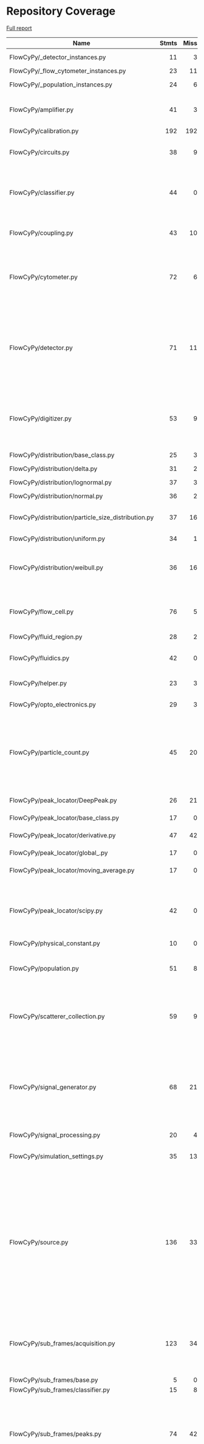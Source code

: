# Repository Coverage

[Full report](https://htmlpreview.github.io/?https://github.com/MartinPdeS/FlowCyPy/blob/python-coverage-comment-action-data/htmlcov/index.html)

| Name                                                  |    Stmts |     Miss |   Branch |   BrPart |   Cover |   Missing |
|------------------------------------------------------ | -------: | -------: | -------: | -------: | ------: | --------: |
| FlowCyPy/\_detector\_instances.py                     |       11 |        3 |        0 |        0 |     73% |15, 34, 54 |
| FlowCyPy/\_flow\_cytometer\_instances.py              |       23 |       11 |        0 |        0 |     52% |     26-83 |
| FlowCyPy/\_population\_instances.py                   |       24 |        6 |        2 |        0 |     77% |9, 19, 58-67 |
| FlowCyPy/amplifier.py                                 |       41 |        3 |        8 |        4 |     86% |67, 73, 124, 134->exit |
| FlowCyPy/calibration.py                               |      192 |      192 |       30 |        0 |      0% |     1-397 |
| FlowCyPy/circuits.py                                  |       38 |        9 |        0 |        0 |     76% |101-105, 116-121 |
| FlowCyPy/classifier.py                                |       44 |        0 |        8 |        4 |     92% |32->35, 74->78, 121->125, 172->176 |
| FlowCyPy/coupling.py                                  |       43 |       10 |       10 |        2 |     74% |50, 137, 154-176 |
| FlowCyPy/cytometer.py                                 |       72 |        6 |       16 |        4 |     89% |22, 159, 179->187, 223-229, 257 |
| FlowCyPy/detector.py                                  |       71 |       11 |       12 |        6 |     80% |85, 107, 129, 149, 157, 178->182, 267-275, 295-300 |
| FlowCyPy/digitizer.py                                 |       53 |        9 |       12 |        5 |     75% |93-94, 117, 130-133, 142-149, 165 |
| FlowCyPy/distribution/base\_class.py                  |       25 |        3 |        0 |        0 |     88% |32, 36, 65 |
| FlowCyPy/distribution/delta.py                        |       31 |        2 |        2 |        1 |     91% |   74, 104 |
| FlowCyPy/distribution/lognormal.py                    |       37 |        3 |        4 |        2 |     88% |90, 92, 124 |
| FlowCyPy/distribution/normal.py                       |       36 |        2 |        2 |        1 |     92% |   89, 128 |
| FlowCyPy/distribution/particle\_size\_distribution.py |       37 |       16 |        4 |        0 |     51% |86-94, 120-130, 133 |
| FlowCyPy/distribution/uniform.py                      |       34 |        1 |        0 |        0 |     97% |       117 |
| FlowCyPy/distribution/weibull.py                      |       36 |       16 |        2 |        0 |     53% |28, 32, 36, 57-62, 79, 102-112, 115 |
| FlowCyPy/flow\_cell.py                                |       76 |        5 |       20 |        5 |     90% |113, 120, 229, 232, 259 |
| FlowCyPy/fluid\_region.py                             |       28 |        2 |        0 |        0 |     93% |    25, 33 |
| FlowCyPy/fluidics.py                                  |       42 |        0 |        4 |        2 |     96% |97->101, 145->148 |
| FlowCyPy/helper.py                                    |       23 |        3 |       10 |        3 |     82% |36, 40, 44 |
| FlowCyPy/opto\_electronics.py                         |       29 |        3 |        8 |        3 |     84% |71, 146, 151 |
| FlowCyPy/particle\_count.py                           |       45 |       20 |       20 |        4 |     51% |31-32, 42, 65-73, 102-105, 111, 116-121, 128 |
| FlowCyPy/peak\_locator/DeepPeak.py                    |       26 |       21 |        0 |        0 |     19% |70-74, 120-153 |
| FlowCyPy/peak\_locator/base\_class.py                 |       17 |        0 |        6 |        0 |    100% |           |
| FlowCyPy/peak\_locator/derivative.py                  |       47 |       42 |       20 |        0 |      7% |50-54, 84-138 |
| FlowCyPy/peak\_locator/global\_.py                    |       17 |        0 |        6 |        0 |    100% |           |
| FlowCyPy/peak\_locator/moving\_average.py             |       17 |        0 |        6 |        2 |     91% |95->98, 98->exit |
| FlowCyPy/peak\_locator/scipy.py                       |       42 |        0 |       10 |        4 |     92% |86->94, 97->104, 111->116, 116->121 |
| FlowCyPy/physical\_constant.py                        |       10 |        0 |        0 |        0 |    100% |           |
| FlowCyPy/population.py                                |       51 |        8 |       12 |        5 |     79% |46-47, 50, 79-80, 83, 109, 239 |
| FlowCyPy/scatterer\_collection.py                     |       59 |        9 |       24 |        5 |     78% |54, 111, 129, 133, 140-145, 200 |
| FlowCyPy/signal\_generator.py                         |       68 |       21 |       16 |        5 |     64% |42-45, 70-71, 114, 137, 181, 194-206, 239, 264-278, 314 |
| FlowCyPy/signal\_processing.py                        |       20 |        4 |        4 |        0 |     75% |     83-88 |
| FlowCyPy/simulation\_settings.py                      |       35 |       13 |        6 |        1 |     56% |8-14, 66-68, 83, 87-93 |
| FlowCyPy/source.py                                    |      136 |       33 |       50 |       14 |     69% |37, 41, 48-56, 60-66, 74, 86, 89, 94-106, 173, 178, 217, 219, 266, 273, 322, 324, 328, 330, 384, 404 |
| FlowCyPy/sub\_frames/acquisition.py                   |      123 |       34 |       42 |        1 |     70% |131, 149-153, 250-266, 301, 309-337 |
| FlowCyPy/sub\_frames/base.py                          |        5 |        0 |        0 |        0 |    100% |           |
| FlowCyPy/sub\_frames/classifier.py                    |       15 |        8 |        2 |        0 |     41% |     35-49 |
| FlowCyPy/sub\_frames/peaks.py                         |       74 |       42 |       12 |        2 |     40% |19, 24, 42-44, 62-64, 80-81, 99-114, 155-172, 243-259 |
| FlowCyPy/sub\_frames/scatterer.py                     |      100 |       63 |       20 |        1 |     33% |25-32, 48-57, 82-102, 129-141, 177-192, 215, 228-234, 237-249, 252-271 |
| FlowCyPy/sub\_frames/utils.py                         |       79 |       45 |       26 |        6 |     38% |41, 43->46, 114-119, 122-125, 128, 130->133, 159-204, 228-243 |
| FlowCyPy/triggering\_system.py                        |       82 |       30 |       12 |        3 |     63% |48-53, 68-70, 129-136, 152-164, 268-278, 294-317 |
| FlowCyPy/units.py                                     |       30 |        0 |        4 |        0 |    100% |           |
| FlowCyPy/utils.py                                     |       56 |       56 |       14 |        0 |      0% |     1-134 |
|                                             **TOTAL** | **2200** |  **765** |  **466** |   **95** | **62%** |           |


## Setup coverage badge

Below are examples of the badges you can use in your main branch `README` file.

### Direct image

[![Coverage badge](https://raw.githubusercontent.com/MartinPdeS/FlowCyPy/python-coverage-comment-action-data/badge.svg)](https://htmlpreview.github.io/?https://github.com/MartinPdeS/FlowCyPy/blob/python-coverage-comment-action-data/htmlcov/index.html)

This is the one to use if your repository is private or if you don't want to customize anything.

### [Shields.io](https://shields.io) Json Endpoint

[![Coverage badge](https://img.shields.io/endpoint?url=https://raw.githubusercontent.com/MartinPdeS/FlowCyPy/python-coverage-comment-action-data/endpoint.json)](https://htmlpreview.github.io/?https://github.com/MartinPdeS/FlowCyPy/blob/python-coverage-comment-action-data/htmlcov/index.html)

Using this one will allow you to [customize](https://shields.io/endpoint) the look of your badge.
It won't work with private repositories. It won't be refreshed more than once per five minutes.

### [Shields.io](https://shields.io) Dynamic Badge

[![Coverage badge](https://img.shields.io/badge/dynamic/json?color=brightgreen&label=coverage&query=%24.message&url=https%3A%2F%2Fraw.githubusercontent.com%2FMartinPdeS%2FFlowCyPy%2Fpython-coverage-comment-action-data%2Fendpoint.json)](https://htmlpreview.github.io/?https://github.com/MartinPdeS/FlowCyPy/blob/python-coverage-comment-action-data/htmlcov/index.html)

This one will always be the same color. It won't work for private repos. I'm not even sure why we included it.

## What is that?

This branch is part of the
[python-coverage-comment-action](https://github.com/marketplace/actions/python-coverage-comment)
GitHub Action. All the files in this branch are automatically generated and may be
overwritten at any moment.